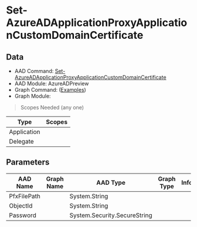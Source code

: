 # Set-AzureADApplicationProxyApplicationCustomDomainCertificate

> 

## Data

+ AAD Command: [Set-AzureADApplicationProxyApplicationCustomDomainCertificate](https://docs.microsoft.com/en-us/powershell/module/AzureADPreview/Set-AzureADApplicationProxyApplicationCustomDomainCertificate)
+ AAD Module: AzureADPreview
+ Graph Command: []() ([Examples](https://github.com/orgs/msgraph/discussions?discussions_q=))
+ Graph Module: 

> Scopes Needed (any one)

|Type|Scopes|
|---|---|
|Application||
|Delegate||

## Parameters

|AAD Name|Graph Name|AAD Type|Graph Type|Infos|
|---|---|---|---|---|
|PfxFilePath||System.String|||
|ObjectId||System.String|||
|Password||System.Security.SecureString|||

